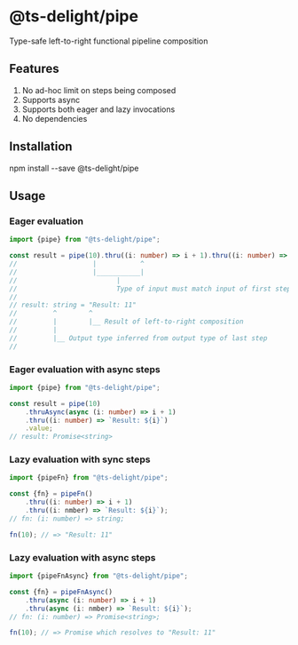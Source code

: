 # @ts-delight/pipe

Type-safe left-to-right functional pipeline composition

## Features

1. No ad-hoc limit on steps being composed
2. Supports async
3. Supports both eager and lazy invocations
4. No dependencies

## Installation

npm install --save @ts-delight/pipe

## Usage

### Eager evaluation

```typescript
import {pipe} from "@ts-delight/pipe";

const result = pipe(10).thru((i: number) => i + 1).thru((i: number) => `Result: ${i}`).value;
//                   |           ^
//                   |___________|
//                         |
//                         Type of input must match input of first step
//
// result: string = "Result: 11"
//         ^        ^
//         |        |__ Result of left-to-right composition
//         |
//         |__ Output type inferred from output type of last step
//
```

### Eager evaluation with async steps

```typescript
import {pipe} from "@ts-delight/pipe";

const result = pipe(10)
    .thruAsync(async (i: number) => i + 1)
    .thru((i: number) => `Result: ${i}`)
    .value;
// result: Promise<string>
```

### Lazy evaluation with sync steps

```typescript
import {pipeFn} from "@ts-delight/pipe";

const {fn} = pipeFn()
    .thru((i: number) => i + 1)
    .thru((i: nmber) => `Result: ${i}`);
// fn: (i: number) => string;

fn(10); // => "Result: 11"
```

### Lazy evaluation with async steps

```typescript
import {pipeFnAsync} from "@ts-delight/pipe";

const {fn} = pipeFnAsync()
    .thru(async (i: number) => i + 1)
    .thru(async (i: nmber) => `Result: ${i}`);
// fn: (i: number) => Promise<string>;

fn(10); // => Promise which resolves to "Result: 11"
```
